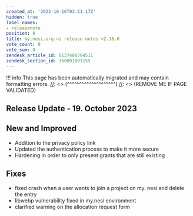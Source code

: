 ```yaml
---
created_at: '2023-10-16T03:51:17Z'
hidden: true
label_names:
- releasenote
position: 0
title: my.nesi.org.nz release notes v2.18.0
vote_count: 0
vote_sum: 0
zendesk_article_id: 8137408794511
zendesk_section_id: 360001091155
---
```



[//]: <> (REMOVE ME IF PAGE VALIDATED)
[//]: <> (vvvvvvvvvvvvvvvvvvvv)
!!! info
    This page has been automatically migrated and may contain formatting errors.
[//]: <> (^^^^^^^^^^^^^^^^^^^^)
[//]: <> (REMOVE ME IF PAGE VALIDATED)
## Release Update - 19. October 2023

## New and Improved

-   Addition to the privacy policy link
-   Updated the authentication process to make it more secure
-   Hardening in order to only present grants that are still existing

## Fixes

-   fixed crash when a user wants to join a project on my. nesi and
    delete the entry
-   libwebp vulnerability fixed in my.nesi environment
-   clarified warning on the allocation request form
